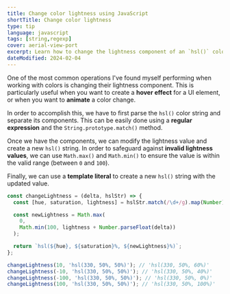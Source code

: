 ```yaml
---
title: Change color lightness using JavaScript
shortTitle: Change color lightness
type: tip
language: javascript
tags: [string,regexp]
cover: aerial-view-port
excerpt: Learn how to change the lightness component of an `hsl()` color string using JavaScript.
dateModified: 2024-02-04
---
```


One of the most common operations I've found myself performing when working with colors is changing their lightness component. This is particularly useful when you want to create a **hover effect** for a UI element, or when you want to **animate** a color change.

In order to accomplish this, we have to first parse the `hsl()` color string and separate its components. This can be easily done using a **regular expression** and the `String.prototype.match()` method.

Once we have the components, we can modify the lightness value and create a new `hsl()` string. In order to safeguard against **invalid lightness values**, we can use `Math.max()` and `Math.min()` to ensure the value is within the valid range (between `0` and `100`).

Finally, we can use a **template literal** to create a new `hsl()` string with the updated value.

```js
const changeLightness = (delta, hslStr) => {
  const [hue, saturation, lightness] = hslStr.match(/\d+/g).map(Number);

  const newLightness = Math.max(
    0,
    Math.min(100, lightness + Number.parseFloat(delta))
  );

  return `hsl(${hue}, ${saturation}%, ${newLightness}%)`;
};

changeLightness(10, 'hsl(330, 50%, 50%)'); // 'hsl(330, 50%, 60%)'
changeLightness(-10, 'hsl(330, 50%, 50%)'); // 'hsl(330, 50%, 40%)'
changeLightness(-100, 'hsl(330, 50%, 50%)'); // 'hsl(330, 50%, 0%)'
changeLightness(100, 'hsl(330, 50%, 50%)'); // 'hsl(330, 50%, 100%)'
```
